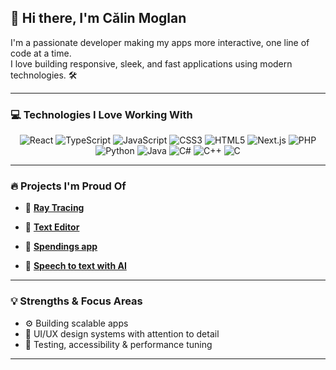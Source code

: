 ## 👋 Hi there, I'm Călin Moglan

I'm a passionate developer making my apps more interactive, one line of code at a time.  
I love building responsive, sleek, and fast applications using modern technologies. 🛠️

---

### 💻 Technologies I Love Working With

<div align="center" display="flex" flex-direction="row" gap="10px">
  <img src="https://img.shields.io/badge/react-%2320232a.svg?style=for-the-badge&logo=react&logoColor=%2361DAFB" alt="React"/>
  <img src="https://img.shields.io/badge/typescript-%23007ACC.svg?style=for-the-badge&logo=typescript&logoColor=white" alt="TypeScript"/>
  <img src="https://img.shields.io/badge/javascript-%23F7DF1E.svg?style=for-the-badge&logo=javascript&logoColor=black" alt="JavaScript"/>
  <img src="https://img.shields.io/badge/css3-%231572B6.svg?style=for-the-badge&logo=css3&logoColor=white" alt="CSS3"/>
  <img src="https://img.shields.io/badge/html5-e34c26?style=for-the-badge&logo=html5&logoColor=white" alt="HTML5"/>
  <img src="https://img.shields.io/badge/next.js-black?style=for-the-badge&logo=next.js&logoColor=white" alt="Next.js"/>
  <img src="https://img.shields.io/badge/php-777BB4?style=for-the-badge&logo=php&logoColor=white" alt="PHP"/>
  <img src="https://img.shields.io/badge/python-%233776AB.svg?style=for-the-badge&logo=python&logoColor=white" alt="Python"/>
  <img src="https://img.shields.io/badge/java-%23ED8B00.svg?style=for-the-badge&logo=java&logoColor=white" alt="Java"/>
  <img src="https://img.shields.io/badge/C%23-239120?style=for-the-badge&logo=c-sharp&logoColor=white" alt="C#"/>
  <img src="https://img.shields.io/badge/C++-00599C?style=for-the-badge&logo=c%2B%2B&logoColor=white" alt="C++"/>
  <img src="https://img.shields.io/badge/C-00599C?style=for-the-badge&logo=c&logoColor=white" alt="C"/>
</div>

---

### 🔥 Projects I'm Proud Of

- 🔗 [**Ray Tracing**](https://github.com/MoglanCal1n/RayTracing-in-C)  

- 🔗 [**Text Editor**](https://github.com/MoglanCal1n/Rust-Text-Editor)  

- 🔗 [**Spendings app**](https://github.com/MoglanCal1n/hackathon-2025)

- 🔗 [**Speech to text with AI**](https://github.com/MoglanCal1n/SpeechToText)  
  
---

### 💡 Strengths & Focus Areas

- ⚙️ Building scalable apps   
- 🧠 UI/UX design systems with attention to detail  
- 🧪 Testing, accessibility & performance tuning

---

